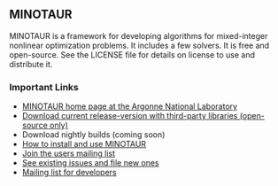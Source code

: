 ## MINOTAUR

MINOTAUR is a framework for developing algorithms for mixed-integer nonlinear
optimization problems. It includes a few solvers. It is free and open-source.
See the LICENSE file for details on license to use and distribute it.

### Important Links
* [MINOTAUR home page at the Argonne National
  Laboratory](https://wiki.mcs.anl.gov/minotaur)
* [Download current release-version with third-party libraries (open-source
  only)](https://wiki.mcs.anl.gov/minotaur/index.php/Minotaur_Download)
* Download nightly builds (coming soon)
* [How to install and use
  MINOTAUR](https://wiki.mcs.anl.gov/minotaur/index.php/Minotaur_Documentation)
* [Join the users mailing list](https://lists.mcs.anl.gov/mailman/listinfo/minotaur)
* [See existing issues and file new
  ones](https://github.com/ashutoshmahajan/minotaur/issues)
* [Mailing list for developers](https://lists.mcs.anl.gov/mailman/listinfo/minotaur-dev)

